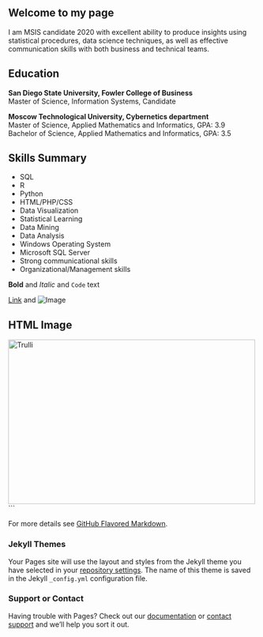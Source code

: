 ## Welcome to my page
<body>
I am MSIS candidate 2020 with excellent ability to produce insights using statistical procedures, data science 
techniques, as well as effective communication skills with both business and technical teams. 
 
## Education

<b> San Diego State University, Fowler College of Business </b>                
Master of Science, Information Systems, Candidate 

<b> Moscow Technological University, Cybernetics department </b>                                                   
Master of Science, Applied Mathematics and Informatics,     GPA: 3.9                              
Bachelor of Science, Applied Mathematics and Informatics,  GPA: 3.5 



## Skills Summary

- SQL 
- R 
- Python 
- HTML/PHP/CSS 
- Data Visualization 
- Statistical Learning 
- Data Mining 
- Data Analysis 
- Windows Operating System 
- Microsoft SQL Server 
- Strong communicational skills 
- Organizational/Management skills
 

**Bold** and _Italic_ and `Code` text

[Link](url) and ![Image](src)

<h2>HTML Image</h2>
<img src="pic_trulli.jpg" alt="Trulli" width="500" height="333">
```

For more details see [GitHub Flavored Markdown](https://guides.github.com/features/mastering-markdown/).

### Jekyll Themes

Your Pages site will use the layout and styles from the Jekyll theme you have selected in your [repository settings](https://github.com/KateM19/Kate.GitHub.io/settings). The name of this theme is saved in the Jekyll `_config.yml` configuration file.

### Support or Contact

Having trouble with Pages? Check out our [documentation](https://help.github.com/categories/github-pages-basics/) or [contact support](https://github.com/contact) and we’ll help you sort it out.

</body>
